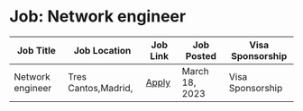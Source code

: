 # Job: Network engineer

| Job Title | Job Location | Job Link | Job Posted | Visa Sponsorship |
| --- | --- | --- | --- | --- |
| Network engineer | Tres Cantos,Madrid, | [Apply](https://gmv.csod.com/ux/ats/careersite/4/home/requisition/1686?c=gmv&lang=en-US) | March 18, 2023 | Visa Sponsorship |
